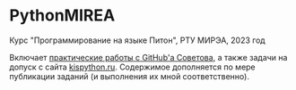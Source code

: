 # PythonMIREA
Курс "Программирование на языке Питон", РТУ МИРЭА, 2023 год

Включает [практические работы с GitHub'а Советова](https://github.com/true-grue/kispython "Праки тут"), а также задачи на допуск с сайта [kispython.ru](https://kispython.ru/ "Сайта ЦАПа").
Содержимое дополняется по мере публикации заданий (и выполнения их мной соответственно).
